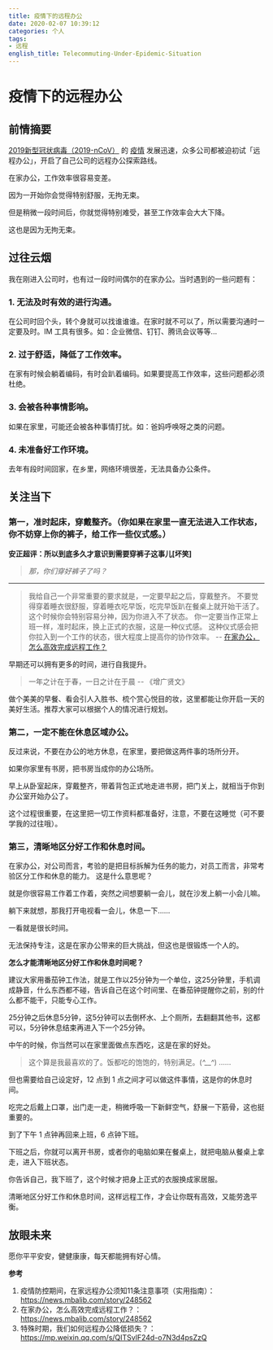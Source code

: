 ```yaml
---
title: 疫情下的远程办公
date: 2020-02-07 10:39:12
categories: 个人
tags:
- 远程
english_title: Telecommuting-Under-Epidemic-Situation
---
```

# 疫情下的远程办公

## 前情摘要

[2019新型冠状病毒（2019-nCoV）](https://baike.baidu.com/item/2019%E6%96%B0%E5%9E%8B%E5%86%A0%E7%8A%B6%E7%97%85%E6%AF%92/24267858?fromtitle=%E6%96%B0%E5%9E%8B%E5%86%A0%E7%8A%B6%E7%97%85%E6%AF%92&fromid=7904360&fr=aladdin) 的 [疫情](https://voice.baidu.com/act/newpneumonia/newpneumonia/?from=osari_pc_1) 发展迅速，众多公司都被迫初试「远程办公」，开启了自己公司的远程办公探索路线。

在家办公，工作效率很容易变差。

因为一开始你会觉得特别舒服，无拘无束。

但是稍微一段时间后，你就觉得特别难受，甚至工作效率会大大下降。

这也是因为无拘无束。

## 过往云烟

我在刚进入公司时，也有过一段时间偶尔的在家办公。当时遇到的一些问题有：

### 1. 无法及时有效的进行沟通。
在公司时回个头，转个身就可以找谁谁谁。在家时就不可以了，所以需要沟通时一定要及时。IM 工具有很多。如：企业微信、钉钉、腾讯会议等等...

### 2. 过于舒适，降低了工作效率。
在家有时候会躺着编码，有时会趴着编码。如果要提高工作效率，这些问题都必须杜绝。

### 3. 会被各种事情影响。
如果在家里，可能还会被各种事情打扰。如：爸妈呼唤呀之类的问题。

### 4. 未准备好工作环境。
去年有段时间回家，在乡里，网络环境很差，无法具备办公条件。


## 关注当下

### 第一，准时起床，穿戴整齐。（你如果在家里一直无法进入工作状态，你不妨穿上你的裤子，给工作一些仪式感。）

**安正超评：所以到底多久才意识到需要穿裤子这事儿[坏笑]**

> *那，你们穿好裤子了吗？*

---

> 我给自己一个非常重要的要求就是，一定要早起之后，穿戴整齐。
不要觉得穿着睡衣很舒服，穿着睡衣吃早饭，吃完早饭趴在餐桌上就开始干活了。
这个时候你会特别容易分神，因为你进入不了状态。
你一定要当作正常上班一样，准时起床，换上正式的衣服，这是一种仪式感。
这种仪式感会把你拉入到一个工作的状态，很大程度上提高你的协作效率。 -- [在家办公，怎么高效完成远程工作？](https://news.mbalib.com/story/248535)

早期还可以拥有更多的时间，进行自我提升。

> 一年之计在于春，一日之计在于晨 -- 《增广贤文》

做个美美的早餐、看会引人入胜书、梳个赏心悦目的妆，这里都能让你开启一天的美好生活。推荐大家可以根据个人的情况进行规划。

### 第二，一定不能在休息区域办公。

反过来说，不要在办公的地方休息，在家里，要把做这两件事的场所分开。

如果你家里有书房，把书房当成你的办公场所。

早上从卧室起床，穿戴整齐，带着背包正式地走进书房，把门关上，就相当于你到办公室开始办公了。

这个过程很重要，在这里把一切工作资料都准备好，注意，不要在这睡觉（可不要学我的过往哦）。

### 第三，清晰地区分好工作和休息时间。

在家办公，对公司而言，考验的是把目标拆解为任务的能力，对员工而言，非常考验区分工作和休息的能力。
这是什么意思呢？

就是你很容易工作着工作着，突然之间想要躺一会儿，就在沙发上躺一小会儿嘛。

躺下来就想，那我打开电视看一会儿，休息一下……

一看就是很长时间。

无法保持专注，这是在家办公带来的巨大挑战，但这也是很锻炼一个人的。

**怎么才能清晰地区分好工作和休息时间呢？**

建议大家用番茄钟工作法，就是工作以25分钟为一个单位，这25分钟里，手机调成静音，什么东西都不碰，告诉自己在这个时间里、在番茄钟提醒你之前，别的什么都不能干，只能专心工作。

25分钟之后休息5分钟，这5分钟可以去倒杯水、上个厕所，去翻翻其他书，这都可以，5分钟休息结束再进入下一个25分钟。

中午的时候，你当然可以在家里面做点东西吃，这是在家的好处。

> 这个算是我最喜欢的了。饭都吃的饱饱的，特别满足。(*^__^*) ……

但也需要给自己设定好，12 点到 1 点之间才可以做这件事情，这是你的休息时间。

吃完之后戴上口罩，出门走一走，稍微呼吸一下新鲜空气，舒展一下筋骨，这也挺重要的。

到了下午 1 点钟再回来上班，6 点钟下班。

下班之后，你就可以离开书房，或者你的电脑如果在餐桌上，就把电脑从餐桌上拿走，进入下班状态。

你告诉自己，我下班了，这个时候才把身上正式的衣服换成家居服。

清晰地区分好工作和休息时间，这样远程工作，才会让你既有高效，又能劳逸平衡。

## 放眼未来

愿你平平安安，健健康康，每天都能拥有好心情。

**参考**

1. 疫情防控期间，在家远程办公须知11条注意事项（实用指南）：https://news.mbalib.com/story/248562
2. 在家办公，怎么高效完成远程工作？：https://news.mbalib.com/story/248562
3. 特殊时期，我们如何远程办公降低损失？：https://mp.weixin.qq.com/s/QITSvlF24d-o7N3d4psZzQ